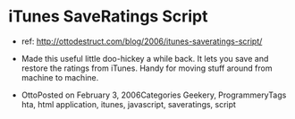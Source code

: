 # iTunes SaveRatings Script

* ref: http://ottodestruct.com/blog/2006/itunes-saveratings-script/

* Made this useful little doo-hickey a while back. It lets you save and restore the ratings from iTunes. Handy for moving stuff around from machine to machine.

* OttoPosted on February 3, 2006Categories Geekery, ProgrammeryTags hta, html application, itunes, javascript, saveratings, script
